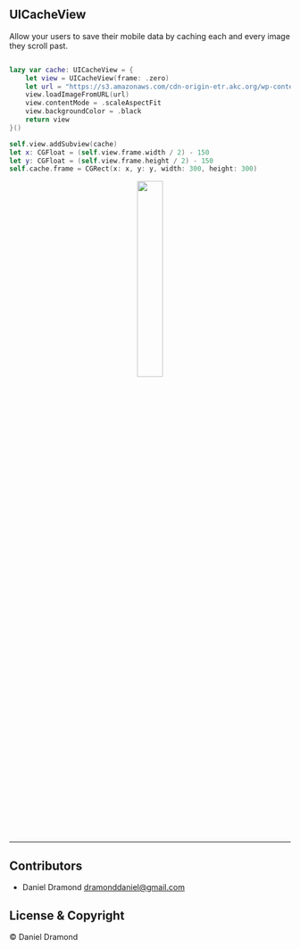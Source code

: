 ## UICacheView
Allow your users to save their mobile data by caching each and every image they scroll past.

```swift

lazy var cache: UICacheView = {
    let view = UICacheView(frame: .zero)
    let url = "https://s3.amazonaws.com/cdn-origin-etr.akc.org/wp-content/uploads/2017/11/12193133/German-Shepherd-Puppy-Fetch.jpg"
    view.loadImageFromURL(url)
    view.contentMode = .scaleAspectFit
    view.backgroundColor = .black
    return view
}()

self.view.addSubview(cache)
let x: CGFloat = (self.view.frame.width / 2) - 150
let y: CGFloat = (self.view.frame.height / 2) - 150
self.cache.frame = CGRect(x: x, y: y, width: 300, height: 300)
```

<p align="center">
  <img src="https://user-images.githubusercontent.com/19694636/52917266-5bc24700-32e1-11e9-8d5c-5da743829d3d.png" width="30%"/>
</p>

---

## Contributors 
- Daniel Dramond <dramonddaniel@gmail.com>

## License & Copyright

© Daniel Dramond
